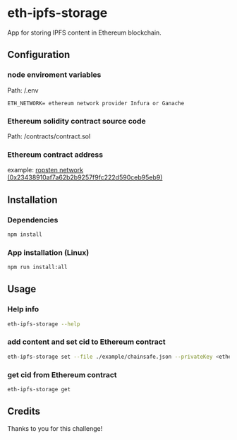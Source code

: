 # eth-ipfs-storage
App for storing IPFS content in Ethereum blockchain.

## Configuration

### node enviroment variables

Path: /.env

```
ETH_NETWORK= ethereum network provider Infura or Ganache
```

### Ethereum solidity contract source code

Path: /contracts/contract.sol

### Ethereum contract address

example: [ropsten network (0x23438910af7a62b2b9257f9fc222d590ceb95eb9)](https://ropsten.etherscan.io/address/0x23438910af7a62b2b9257f9fc222d590ceb95eb9)

## Installation

### Dependencies

```bash
npm install
```
### App installation (Linux)

```bash
npm run install:all
```
## Usage

### Help info

```bash
eth-ipfs-storage --help
```

### add content and set cid to Ethereum contract

```bash
eth-ipfs-storage set --file ./example/chainsafe.json --privateKey <ethereum account private key>
```

### get cid from Ethereum contract

```bash
eth-ipfs-storage get
```

## Credits

Thanks to you for this challenge!
